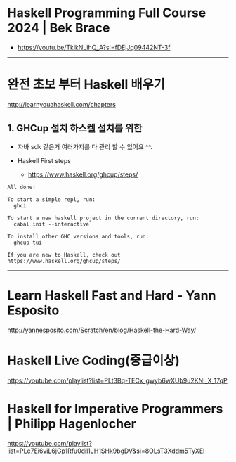 # Haskell Programming Full Course 2024 | Bek Brace

- https://youtu.be/TklkNLihQ_A?si=fDEjJq09442NT-3f

<hr>


# 완전 초보 부터 Haskell 배우기

http://learnyouahaskell.com/chapters

## 1. GHCup 설치  하스켈 설치를 위한 

- 자바 sdk 같은거 여러가지를 다 관리 할 수 있어요 ^^.

- Haskell First steps

  - https://www.haskell.org/ghcup/steps/

```
All done!

To start a simple repl, run:
  ghci

To start a new haskell project in the current directory, run:
  cabal init --interactive

To install other GHC versions and tools, run:
  ghcup tui

If you are new to Haskell, check out https://www.haskell.org/ghcup/steps/
```

<hr>

# Learn Haskell Fast and Hard - Yann Esposito

http://yannesposito.com/Scratch/en/blog/Haskell-the-Hard-Way/


# Haskell Live Coding(중급이상)

https://youtube.com/playlist?list=PLt3Bq-TECx_gwyb6wXUb9u2KNI_X_17qP

# Haskell for Imperative Programmers | Philipp Hagenlocher

https://youtube.com/playlist?list=PLe7Ei6viL6jGp1Rfu0dil1JH1SHk9bgDV&si=8OLsT3Xddm5TyXEl
